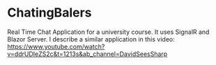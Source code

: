 # ChatingBalers

Real Time Chat Application for a university course. It uses SignalR and Blazor Server. I describe a similar application in this video: https://www.youtube.com/watch?v=ddrUDIeZS2c&t=1213s&ab_channel=DavidSeesSharp
